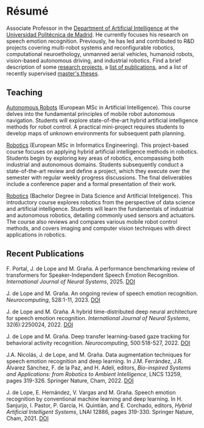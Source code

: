 # Résumé

Associate Professor in the [Department of Artificial Intelligence](https://dia.fi.upm.es) at the [Universidad Politécnica de Madrid](https://www.upm.es). He currently focuses his research on speech emotion recognition. Previously, he has led and contributed to R&amp;D projects covering multi-robot systems and reconfigurable robotics, computational neuroethology, unmanned aerial vehicles, humanoid robots, vision-based autonomous driving, and industrial robotics. Find a brief description of some [research projects](./research.html), a [list of publications](./publications.html), and a list of recently supervised [master's theses](./theses.html).

## Teaching

[Autonomous Robots](https://muia.dia.fi.upm.es/en/) (European MSc in Artificial Intelligence). This course delves into the fundamental principles of mobile robot autonomous navigation. Students will explore state-of-the-art hybrid artificial intelligence methods for robot control. A practical mini-project requires students to develop maps of unknown environments for subsequent path planning.

[Robotics](https://www.fi.upm.es/?pagina=1645) (European MSc in Informatics Engineering). This project-based course focuses on applying hybrid artificial intelligence methods in robotics. Students begin by exploring key areas of robotics, encompassing both industrial and autonomous domains. Students subsequently conduct a state-of-the-art review and define a project, which they execute over the semester with regular weekly progress discussions. The final deliverables include a conference paper and a formal presentation of their work.

[Robotics](https://www.fi.upm.es/?id=gcdia) (Bachelor Degree in Data Science and Artificial Inteligence). This introductory course explores robotics from the perspective of data science and artificial intelligence. Students will learn the fundamentals of industrial and autonomous robotics, detailing commonly used sensors and actuators. The course also reviews and compares various mobile robot control methods, and covers imaging and computer vision techniques with direct applications in robotics.

## Recent Publications

F. Portal, J. de Lope and M. Graña.
A performance benchmarking review of transformers for Speaker-Independent Speech Emotion Recognition.
_International Journal of Neural Systems_, 2025.
[DOI](https://doi.org/10.1142/S0129065725300013)

J. de Lope and M. Graña.
An ongoing review of speech emotion recognition.
_Neurocomputing_, 528:1-11, 2023.
[DOI](https://doi.org/10.1016/j.neucom.2023.01.002)

J. de Lope and M. Graña.
A hybrid time-distributed deep neural architecture for speech emotion recognition.
_International Journal of Neural Systems_, 32(6):2250024, 2022.
[DOI](https://doi.org/10.1142/S0129065722500241)

J. de Lope and M. Graña.
Deep transfer learning-based gaze tracking for behavioral activity recognition.
_Neurocomputing_, 500:518-527, 2022.
[DOI](https://doi.org/10.1016/j.neucom.2021.06.100)

J.A. Nicolás, J. de Lope, and M. Graña.
Data augmentation techniques for speech emotion recognition and deep learning.
In J.M. Ferrández, J.R. Álvarez Sánchez, F. de la Paz, and H. Adeli, editors, _Bio-inspired Systems and Applications: from Robotics to Ambient Intelligence_, LNCS 13259, pages 319-326. Springer Nature, Cham, 2022.
[DOI](https://doi.org/10.1007/978-3-031-06527-9_27)

J. de Lope, E. Hernández, V. Vargas and M. Graña.
Speech emotion recognition by conventional machine learning and deep learning.
In H. Sanjurjo, I. Pastor, P. García, H. Quintián, and E. Corchado, editors, _Hybrid Artificial Intelligent Systems_, LNAI 12886, pages 319-330. Springer Nature, Cham, 2021.
[DOI](http://dx.doi.org/10.1007/978-3-030-86271-8_27)

